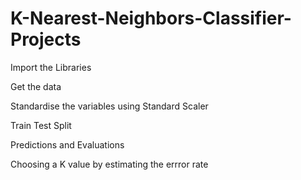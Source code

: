 # K-Nearest-Neighbors-Classifier-Projects

Import the Libraries

Get the data

Standardise the variables using Standard Scaler

Train Test Split 

Predictions and Evaluations 

Choosing a K value by estimating the errror rate

